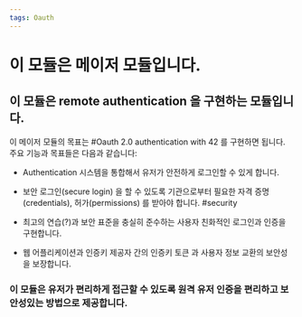```yaml
---
tags: Oauth
---
```

# 이 모듈은 메이저 모듈입니다.

## 이 모듈은 remote authentication 을 구현하는 모듈입니다.

이 메이저 모듈의 목표는 #Oauth 2.0 authentication with 42 를 구현하면 됩니다. 주요 기능과 목표들은 다음과 같습니다:

- Authentication 시스템을 통합해서 유저가 안전하게 로그인할 수 있게 합니다.

- 보안 로그인(secure login) 을 할 수 있도록 기관으로부터 필요한 자격 증명(credentials), 허가(permissions) 를 받아야 합니다. #security 

- 최고의 연습(?)과 보안 표준을 충실히 준수하는 사용자 친화적인 로그인과 인증을 구현합니다.

- 웹 어플리케이션과 인증키 제공자 간의 인증키 토큰 과 사용자 정보 교환의 보안성을 보장합니다.

### 이 모듈은 유저가 편리하게 접근할 수 있도록 원격 유저 인증을 편리하고 보안성있는 방법으로 제공합니다.